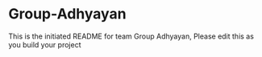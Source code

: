 # Group-Adhyayan
This is the initiated README for team Group Adhyayan, Please edit this as you build your project
